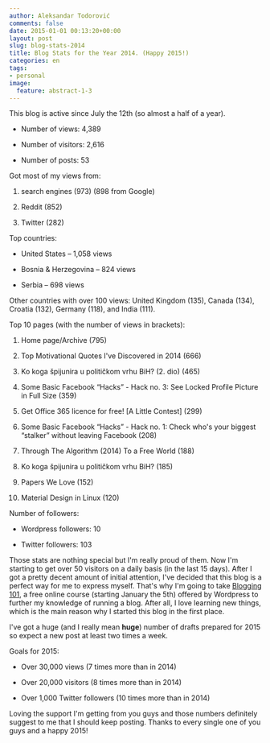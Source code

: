 ```yaml
---
author: Aleksandar Todorović
comments: false
date: 2015-01-01 00:13:20+00:00
layout: post
slug: blog-stats-2014
title: Blog Stats for the Year 2014. (Happy 2015!)
categories: en
tags:
- personal
image:
  feature: abstract-1-3
---
```


This blog is active since July the 12th (so almost a half of a year).




  * Number of views: 4,389


  * Number of visitors: 2,616


  * Number of posts: 53


Got most of my views from:


  1. search engines (973) (898 from Google)


  2. Reddit (852)


  3. Twitter (282)


Top countries:


  * United States – 1,058 views


  * Bosnia & Herzegovina – 824 views


  * Serbia – 698 views


Other countries with over 100 views: United Kingdom (135), Canada (134), Croatia (132), Germany (118), and India (111).

Top 10 pages (with the number of views in brackets):


  1. Home page/Archive (795)


  2. Top Motivational Quotes I've Discovered in 2014 (666)


  3. Ko koga špijunira u političkom vrhu BiH? (2. dio) (465)


  4. Some Basic Facebook “Hacks” - Hack no. 3: See Locked Profile Picture in Full Size (359)


  5. Get Office 365 licence for free! [A Little Contest] (299)


  6. Some Basic Facebook “Hacks” - Hack no. 1: Check who's your biggest “stalker” without leaving Facebook (208)


  7. Through The Algorithm (2014) To a Free World (188)


  8. Ko koga špijunira u političkom vrhu BiH? (185)


  9. Papers We Love (152)


  10. Material Design in Linux (120)


Number of followers:


  * Wordpress followers: 10


  * Twitter followers: 103


Those stats are nothing special but I'm really proud of them. Now I'm starting to get over 50 visitors on a daily basis (in the last 15 days). After I got a pretty decent amount of initial attention, I've decided that this blog is a perfect way for me to express myself. That's why I'm going to take [Blogging 101](https://dailypost.wordpress.com/2014/12/29/blogging-101-january-registration/), a free online course (starting January the 5th) offered by Wordpress to further my knowledge of running a blog. After all, I love learning new things, which is the main reason why I started this blog in the first place.

I've got a huge (and I really mean **huge**) number of drafts prepared for 2015 so expect a new post at least two times a week.

Goals for 2015:




  * Over 30,000 views (7 times more than in 2014)


  * Over 20,000 visitors (8 times more than in 2014)


  * Over 1,000 Twitter followers (10 times more than in 2014)


Loving the support I'm getting from you guys and those numbers definitely suggest to me that I should keep posting. Thanks to every single one of you guys and a happy 2015!
